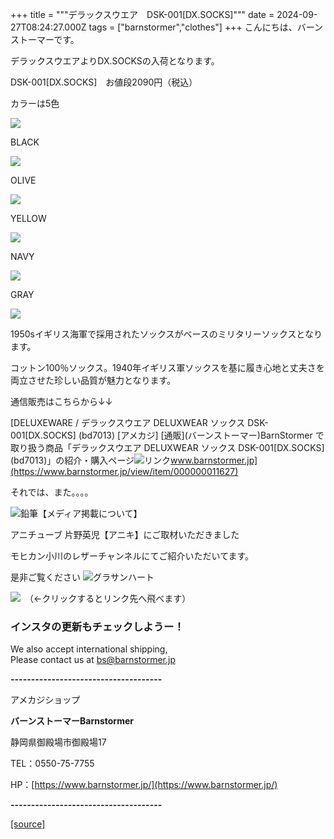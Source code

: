+++
title = """デラックスウエア　DSK-001[DX.SOCKS]"""
date = 2024-09-27T08:24:27.000Z
tags = ["barnstormer","clothes"]
+++
こんにちは、バーンストーマーです。

デラックスウエアよりDX.SOCKSの入荷となります。

DSK-001\[DX.SOCKS\]　お値段2090円（税込）

カラーは5色

[![](https://stat.ameba.jp/user_images/20240927/17/barnstormer-go/32/c5/j/o0528070015491207650.jpg)](https://stat.ameba.jp/user_images/20240927/17/barnstormer-go/32/c5/j/o0528070015491207650.jpg)

BLACK

[![](https://stat.ameba.jp/user_images/20240927/17/barnstormer-go/37/9b/j/o0466070015491207656.jpg)](https://stat.ameba.jp/user_images/20240927/17/barnstormer-go/37/9b/j/o0466070015491207656.jpg)

OLIVE

[![](https://stat.ameba.jp/user_images/20240927/17/barnstormer-go/6f/38/j/o0466070015491207651.jpg)](https://stat.ameba.jp/user_images/20240927/17/barnstormer-go/6f/38/j/o0466070015491207651.jpg)

YELLOW

[![](https://stat.ameba.jp/user_images/20240927/17/barnstormer-go/ad/ba/j/o0466070015491207653.jpg)](https://stat.ameba.jp/user_images/20240927/17/barnstormer-go/ad/ba/j/o0466070015491207653.jpg)

NAVY

[![](https://stat.ameba.jp/user_images/20240927/17/barnstormer-go/c7/ff/j/o0466070015491207654.jpg)](https://stat.ameba.jp/user_images/20240927/17/barnstormer-go/c7/ff/j/o0466070015491207654.jpg)

GRAY

[![](https://stat.ameba.jp/user_images/20240927/17/barnstormer-go/1c/db/j/o0466070015491207655.jpg)](https://stat.ameba.jp/user_images/20240927/17/barnstormer-go/1c/db/j/o0466070015491207655.jpg)

1950sイギリス海軍で採用されたソックスがベースのミリタリーソックスとなります。

コットン100％ソックス。1940年イギリス軍ソックスを基に履き心地と丈夫さを両立させた珍しい品質が魅力となります。

通信販売はこちらから↓↓

[DELUXEWARE / デラックスウエア DELUXWEAR ソックス DSK-001\[DX.SOCKS\] (bd7013) \[アメカジ\] \[通販\](バーンストーマー)BarnStormer で取り扱う商品「デラックスウエア DELUXWEAR ソックス DSK-001\[DX.SOCKS\] (bd7013)」の紹介・購入ページ![リンク](https://c.stat100.ameba.jp/ameblo/symbols/v3.20.0/svg/gray/editor_link.svg)www.barnstormer.jp](https://www.barnstormer.jp/view/item/000000011627)

それでは、また。。。。

![鉛筆](https://stat100.ameba.jp/blog/ucs/img/char/char3/519.png)【メディア掲載について】

アニチューブ 片野英児【アニキ】にご取材いただきました

モヒカン小川のレザーチャンネルにてご紹介いただいてます。

是非ご覧ください ![グラサンハート](https://stat100.ameba.jp/blog/ucs/img/char/char3/148.png)

[![](https://stat.ameba.jp/user_images/20230412/16/barnstormer-go/6a/23/p/o0108010815269242493.png)](https://www.instagram.com/barnstormer_daily/)　（←クリックするとリンク先へ飛べます）

### インスタの更新もチェックしようー！

We also accept international shipping,  
Please contact us at bs@barnstormer.jp

**\-------------------------------------**

アメカジショップ

**バーンストーマーBarnstormer**

静岡県御殿場市御殿場17

TEL：0550-75-7755

HP：[https://www.barnstormer.jp/](https://www.barnstormer.jp/)

**\-------------------------------------**

[[source]](https://ameblo.jp/barnstormer-go/entry-12869124723.html)
